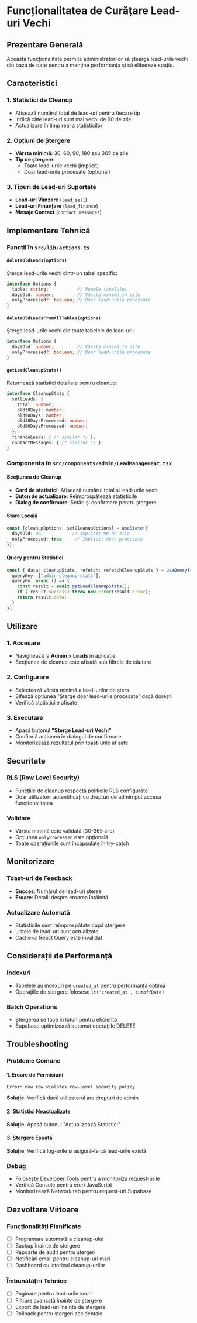 # Funcționalitatea de Curățare Lead-uri Vechi

## Prezentare Generală

Această funcționalitate permite administratorilor să șteargă lead-urile vechi din baza de date pentru a menține performanța și să elibereze spațiu.

## Caracteristici

### 1. Statistici de Cleanup
- Afișează numărul total de lead-uri pentru fiecare tip
- Indică câte lead-uri sunt mai vechi de 90 de zile
- Actualizare în timp real a statisticilor

### 2. Opțiuni de Ștergere
- **Vârsta minimă**: 30, 60, 90, 180 sau 365 de zile
- **Tip de ștergere**: 
  - Toate lead-urile vechi (implicit)
  - Doar lead-urile procesate (opțional)

### 3. Tipuri de Lead-uri Suportate
- **Lead-uri Vânzare** (`lead_sell`)
- **Lead-uri Finanțare** (`lead_finance`) 
- **Mesaje Contact** (`contact_messages`)

## Implementare Tehnică

### Funcții în `src/lib/actions.ts`

#### `deleteOldLeads(options)`
Șterge lead-urile vechi dintr-un tabel specific:
```typescript
interface Options {
  table: string;           // Numele tabelului
  daysOld: number;         // Vârsta minimă în zile
  onlyProcessed?: boolean; // Doar lead-urile procesate
}
```

#### `deleteOldLeadsFromAllTables(options)`
Șterge lead-urile vechi din toate tabelele de lead-uri:
```typescript
interface Options {
  daysOld: number;         // Vârsta minimă în zile
  onlyProcessed?: boolean; // Doar lead-urile procesate
}
```

#### `getLeadCleanupStats()`
Returnează statistici detaliate pentru cleanup:
```typescript
interface CleanupStats {
  sellLeads: {
    total: number;
    old30Days: number;
    old90Days: number;
    old30DaysProcessed: number;
    old90DaysProcessed: number;
  };
  financeLeads: { /* similar */ };
  contactMessages: { /* similar */ };
}
```

### Componenta în `src/components/admin/LeadManagement.tsx`

#### Secțiunea de Cleanup
- **Card de statistici**: Afișează numărul total și lead-urile vechi
- **Buton de actualizare**: Reîmprospătează statisticile
- **Dialog de confirmare**: Setări și confirmare pentru ștergere

#### Stare Locală
```typescript
const [cleanupOptions, setCleanupOptions] = useState({
  daysOld: 90,           // Implicit 90 de zile
  onlyProcessed: true     // Implicit doar procesate
});
```

#### Query pentru Statistici
```typescript
const { data: cleanupStats, refetch: refetchCleanupStats } = useQuery({
  queryKey: ["admin-cleanup-stats"],
  queryFn: async () => {
    const result = await getLeadCleanupStats();
    if (!result.success) throw new Error(result.error);
    return result.data;
  }
});
```

## Utilizare

### 1. Accesare
- Navighează la **Admin > Leads** în aplicație
- Secțiunea de cleanup este afișată sub filtrele de căutare

### 2. Configurare
- Selectează vârsta minimă a lead-urilor de șters
- Bifează opțiunea "Șterge doar lead-urile procesate" dacă dorești
- Verifică statisticile afișate

### 3. Executare
- Apasă butonul **"Șterge Lead-uri Vechi"**
- Confirmă acțiunea în dialogul de confirmare
- Monitorizează rezultatul prin toast-urile afișate

## Securitate

### RLS (Row Level Security)
- Funcțiile de cleanup respectă politicile RLS configurate
- Doar utilizatorii autentificați cu drepturi de admin pot accesa funcționalitatea

### Validare
- Vârsta minimă este validată (30-365 zile)
- Opțiunea `onlyProcessed` este opțională
- Toate operațiunile sunt încapsulate în try-catch

## Monitorizare

### Toast-uri de Feedback
- **Succes**: Numărul de lead-uri șterse
- **Eroare**: Detalii despre eroarea întâlnită

### Actualizare Automată
- Statisticile sunt reîmprospătate după ștergere
- Listele de lead-uri sunt actualizate
- Cache-ul React Query este invalidat

## Considerații de Performanță

### Indexuri
- Tabelele au indexuri pe `created_at` pentru performanță optimă
- Operațiile de ștergere folosesc `lt('created_at', cutoffDate)`

### Batch Operations
- Ștergerea se face în loturi pentru eficiență
- Supabase optimizează automat operațiile DELETE

## Troubleshooting

### Probleme Comune

#### 1. Eroare de Permisiuni
```
Error: new row violates row-level security policy
```
**Soluție**: Verifică dacă utilizatorul are drepturi de admin

#### 2. Statistici Neactualizate
**Soluție**: Apasă butonul "Actualizează Statistici"

#### 3. Ștergere Eșuată
**Soluție**: Verifică log-urile și asigură-te că lead-urile există

### Debug
- Folosește Developer Tools pentru a monitoriza request-urile
- Verifică Console pentru erori JavaScript
- Monitorizează Network tab pentru request-uri Supabase

## Dezvoltare Viitoare

### Funcționalități Planificate
- [ ] Programare automată a cleanup-ului
- [ ] Backup înainte de ștergere
- [ ] Rapoarte de audit pentru ștergeri
- [ ] Notificări email pentru cleanup-uri mari
- [ ] Dashboard cu istoricul cleanup-urilor

### Îmbunătățiri Tehnice
- [ ] Paginare pentru lead-urile vechi
- [ ] Filtrare avansată înainte de ștergere
- [ ] Export de lead-uri înainte de ștergere
- [ ] Rollback pentru ștergeri accidentale
